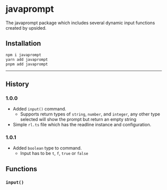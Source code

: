 # javaprompt
The javaprompt package which includes several dynamic input functions created by upsided.

## Installation
```bash
npm i javaprompt
yarn add javaprompt
pnpm add javaprompt
```
---


## History
### 1.0.0
- Added `input()` command.
    - Supports return types of `string`, `number`, and `integer`, any other type selected will show the prompt but return an empty string
- Simple `rl.ts` file which has the readline instance and configuration.
### 1.0.1
- Added `boolean` type to command.
    - Input has to be `t`, `f`, `true` or `false`

## Functions

### `input()`
